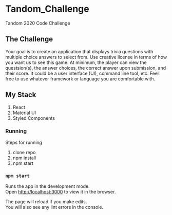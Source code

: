 # Tandom_Challenge
Tandom 2020 Code Challenge


## The Challenge
Your goal is to create an application that displays trivia questions with multiple choice answers to select from.
Use creative license in terms of how you want us to see this game. At minimum, the player can view the questsion(s), the answer choices, the correct answer upon submission, and their score. It could be a user interface (UI), command line tool, etc. Feel free to use whatever framework or language you are comfortable with.

## My Stack
1. React
2. Material UI
3. Styled Components


### Running
Steps for running
1. clone repo
2. npm install
3. npm start

### `npm start`

Runs the app in the development mode.\
Open [http://localhost:3000](http://localhost:3000) to view it in the browser.

The page will reload if you make edits.\
You will also see any lint errors in the console.
